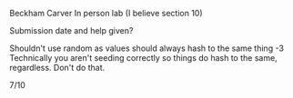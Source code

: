 Beckham Carver
In person lab (I believe section 10)

Submission date and help given?

Shouldn't use random as values should always hash to the same thing -3
Technically you aren't seeding correctly so things do hash to the same, regardless. Don't do that. 

7/10